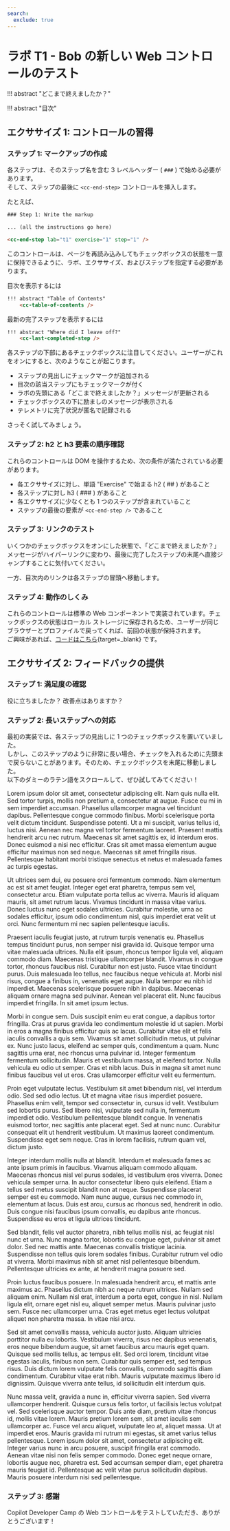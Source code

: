 ```yaml
---
search:
  exclude: true
---
```

# ラボ T1 - Bob の新しい Web コントロールのテスト

!!! abstract "どこまで終えましたか？"
    <cc-last-completed-step />

!!! abstract "目次"
    <cc-table-of-contents />

## エクササイズ 1: コントロールの習得

### ステップ 1: マークアップの作成

各ステップは、そのステップ名を含む 3 レベルヘッダー ( `###` ) で始める必要があります。  
そして、ステップの最後に `<cc-end-step>` コントロールを挿入します。

たとえば、

~~~html
### Step 1: Write the markup

... (all the instructions go here)

<cc-end-step lab="t1" exercise="1" step="1" />
~~~

このコントロールは、ページを再読み込みしてもチェックボックスの状態を一意に保持できるように、ラボ、エクササイズ、およびステップを指定する必要があります。

目次を表示するには  
~~~html
!!! abstract "Table of Contents"
    <cc-table-of-contents />
~~~

最新の完了ステップを表示するには  
~~~html
!!! abstract "Where did I leave off?"
    <cc-last-completed-step />
~~~

各ステップの下部にあるチェックボックスに注目してください。ユーザーがこれをオンにすると、次のようなことが起こります。

* ステップの見出しにチェックマークが追加される  
* 目次の該当ステップにもチェックマークが付く  
* ラボの先頭にある「どこまで終えましたか？」メッセージが更新される  
* チェックボックスの下に励ましのメッセージが表示される  
* テレメトリに完了状況が匿名で記録される  

さっそく試してみましょう。

<cc-end-step lab="t1" exercise="1" step="1" />

### ステップ 2: h2 と h3 要素の順序確認

これらのコントロールは DOM を操作するため、次の条件が満たされている必要があります。

 - 各エクササイズに対し、単語 "Exercise" で始まる h2 ( ## ) があること  
 - 各ステップに対し h3 ( ### ) があること  
 - 各エクササイズに少なくとも 1 つのステップが含まれていること  
 - ステップの最後の要素が `<cc-end-step />` であること  

<cc-end-step lab="t1" exercise="1" step="2" />

### ステップ 3: リンクのテスト

いくつかのチェックボックスをオンにした状態で、「どこまで終えましたか？」メッセージがハイパーリンクに変わり、最後に完了したステップの末尾へ直接ジャンプすることに気付いてください。

一方、目次内のリンクは各ステップの冒頭へ移動します。

<cc-end-step lab="t1" exercise="1" step="3" />

### ステップ 4: 動作のしくみ

これらのコントロールは標準の Web コンポーネントで実装されています。チェックボックスの状態はローカル ストレージに保存されるため、ユーザーが同じブラウザーとプロファイルで戻ってくれば、前回の状態が保持されます。  
ご興味があれば、[コードはこちら](https://github.com/microsoft/copilot-camp/blob/main/docs/javascripts/cc-lab-step.js){target=_blank} です。

<cc-end-step lab="t1" exercise="1" step="4" />

## エクササイズ 2: フィードバックの提供

### ステップ 1: 満足度の確認

役に立ちましたか？ 改善点はありますか？

<cc-end-step lab="t1" exercise="2" step="1" />

### ステップ 2: 長いステップへの対応

最初の実装では、各ステップの見出しに 1 つのチェックボックスを置いていました。  
しかし、このステップのように非常に長い場合、チェックを入れるために先頭まで戻らないことがあります。そのため、チェックボックスを末尾に移動しました。  
以下のダミーのラテン語をスクロールして、ぜひ試してみてください！

Lorem ipsum dolor sit amet, consectetur adipiscing elit. Nam quis nulla elit. Sed tortor turpis, mollis non pretium a, consectetur at augue. Fusce eu mi in sem imperdiet accumsan. Phasellus ullamcorper magna vel tincidunt dapibus. Pellentesque congue commodo finibus. Morbi scelerisque porta velit dictum tincidunt. Suspendisse potenti. Ut a mi suscipit, varius tellus id, luctus nisi. Aenean nec magna vel tortor fermentum laoreet. Praesent mattis hendrerit arcu nec rutrum. Maecenas sit amet sagittis ex, id interdum eros. Donec euismod a nisi nec efficitur. Cras sit amet massa elementum augue efficitur maximus non sed neque. Maecenas sit amet fringilla risus. Pellentesque habitant morbi tristique senectus et netus et malesuada fames ac turpis egestas.

Ut ultrices sem dui, eu posuere orci fermentum commodo. Nam elementum ac est sit amet feugiat. Integer eget erat pharetra, tempus sem vel, consectetur arcu. Etiam vulputate porta tellus ac viverra. Mauris id aliquam mauris, sit amet rutrum lacus. Vivamus tincidunt in massa vitae varius. Donec luctus nunc eget sodales ultricies. Curabitur molestie, urna ac sodales efficitur, ipsum odio condimentum nisl, quis imperdiet erat velit ut orci. Nunc fermentum mi nec sapien pellentesque iaculis.

Praesent iaculis feugiat justo, at rutrum turpis venenatis eu. Phasellus tempus tincidunt purus, non semper nisi gravida id. Quisque tempor urna vitae malesuada ultrices. Nulla elit ipsum, rhoncus tempor ligula vel, aliquam commodo diam. Maecenas tristique ullamcorper blandit. Vivamus in congue tortor, rhoncus faucibus nisl. Curabitur non est justo. Fusce vitae tincidunt purus. Duis malesuada leo tellus, nec faucibus neque vehicula at. Morbi nisl risus, congue a finibus in, venenatis eget augue. Nulla tempor eu nibh id imperdiet. Maecenas scelerisque posuere nibh in dapibus. Maecenas aliquam ornare magna sed pulvinar. Aenean vel placerat elit. Nunc faucibus imperdiet fringilla. In sit amet ipsum lectus.

Morbi in congue sem. Duis suscipit enim eu erat congue, a dapibus tortor fringilla. Cras at purus gravida leo condimentum molestie id ut sapien. Morbi in eros a magna finibus efficitur quis ac lacus. Curabitur vitae elit et felis iaculis convallis a quis sem. Vivamus sit amet sollicitudin metus, ut pulvinar ex. Nunc justo lacus, eleifend ac semper quis, condimentum a quam. Nunc sagittis urna erat, nec rhoncus urna pulvinar id. Integer fermentum fermentum sollicitudin. Mauris et vestibulum massa, at eleifend tortor. Nulla vehicula eu odio ut semper. Cras et nibh lacus. Duis in magna sit amet nunc finibus faucibus vel ut eros. Cras ullamcorper efficitur velit eu fermentum.

Proin eget vulputate lectus. Vestibulum sit amet bibendum nisl, vel interdum odio. Sed sed odio lectus. Ut et magna vitae risus imperdiet posuere. Phasellus enim velit, tempor sed consectetur in, cursus id velit. Vestibulum sed lobortis purus. Sed libero nisi, vulputate sed nulla in, fermentum imperdiet odio. Vestibulum pellentesque blandit congue. In venenatis euismod tortor, nec sagittis ante placerat eget. Sed at nunc nunc. Curabitur consequat elit ut hendrerit vestibulum. Ut maximus laoreet condimentum. Suspendisse eget sem neque. Cras in lorem facilisis, rutrum quam vel, dictum justo.

Integer interdum mollis nulla at blandit. Interdum et malesuada fames ac ante ipsum primis in faucibus. Vivamus aliquam commodo aliquam. Maecenas rhoncus nisl vel purus sodales, id vestibulum eros viverra. Donec vehicula semper urna. In auctor consectetur libero quis eleifend. Etiam a tellus sed metus suscipit blandit non at neque. Suspendisse placerat semper est eu commodo. Nam nunc augue, cursus nec commodo in, elementum at lacus. Duis est arcu, cursus ac rhoncus sed, hendrerit in odio. Duis congue nisi faucibus ipsum convallis, eu dapibus ante rhoncus. Suspendisse eu eros et ligula ultrices tincidunt.

Sed blandit, felis vel auctor pharetra, nibh tellus mollis nisi, ac feugiat nisl nunc et urna. Nunc magna tortor, lobortis eu congue eget, pulvinar sit amet dolor. Sed nec mattis ante. Maecenas convallis tristique lacinia. Suspendisse non tellus quis lorem sodales finibus. Curabitur rutrum vel odio at viverra. Morbi maximus nibh sit amet nisl pellentesque bibendum. Pellentesque ultricies ex ante, at hendrerit magna posuere sed.

Proin luctus faucibus posuere. In malesuada hendrerit arcu, et mattis ante maximus ac. Phasellus dictum nibh ac neque rutrum ultrices. Nullam sed aliquam enim. Nullam nisl erat, interdum a porta eget, congue in nisl. Nullam ligula elit, ornare eget nisl eu, aliquet semper metus. Mauris pulvinar justo sem. Fusce nec ullamcorper urna. Cras eget metus eget lectus volutpat aliquet non pharetra massa. In vitae nisi arcu.

Sed sit amet convallis massa, vehicula auctor justo. Aliquam ultricies porttitor nulla eu lobortis. Vestibulum viverra, risus nec dapibus venenatis, eros neque bibendum augue, sit amet faucibus arcu mauris eget quam. Quisque sed mollis tellus, ac tempus elit. Sed orci lorem, tincidunt vitae egestas iaculis, finibus non sem. Curabitur quis semper est, sed tempus risus. Duis dictum lorem vulputate felis convallis, commodo sagittis diam condimentum. Curabitur vitae erat nibh. Mauris vulputate maximus libero id dignissim. Quisque viverra ante tellus, id sollicitudin elit interdum quis.

Nunc massa velit, gravida a nunc in, efficitur viverra sapien. Sed viverra ullamcorper hendrerit. Quisque cursus felis tortor, ut facilisis lectus volutpat vel. Sed scelerisque auctor tempor. Duis ante diam, pretium vitae rhoncus id, mollis vitae lorem. Mauris pretium lorem sem, sit amet iaculis sem ullamcorper ac. Fusce vel arcu aliquet, vulputate leo at, aliquet massa. Ut at imperdiet eros. Mauris gravida mi rutrum mi egestas, sit amet varius tellus pellentesque. Lorem ipsum dolor sit amet, consectetur adipiscing elit. Integer varius nunc in arcu posuere, suscipit fringilla erat commodo. Aenean vitae nisi non felis semper commodo. Donec eget neque ornare, lobortis augue nec, pharetra est. Sed accumsan semper diam, eget pharetra mauris feugiat id. Pellentesque ac velit vitae purus sollicitudin dapibus. Mauris posuere interdum nisi sed pellentesque.

<cc-end-step lab="t1" exercise="2" step="2" />

### ステップ 3: 感謝

Copilot Developer Camp の Web コントロールをテストしていただき、ありがとうございます！

<cc-end-step lab="t1" exercise="2" step="3" />